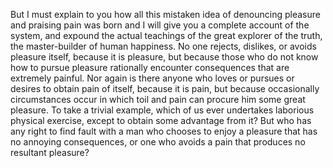 But I must explain to you how all this mistaken idea of denouncing 
pleasure and praising pain was born and I will give you a complete account of the system, and expound the actual
teachings of the great explorer of the truth, the master-builder of 
human happiness. No one rejects, dislikes, or avoids pleasure itself, because it is pleasure,
but because those who do not know how to pursue pleasure rationally 
encounter consequences that are extremely painful. Nor again is there anyone who loves or 
pursues or desires to obtain pain of itself, because it is pain, 
but because occasionally circumstances occur in which toil and pain can procure him some great pleasure. 
To take a trivial example, which of us ever undertakes laborious physical exercise, 
except to obtain some advantage from it? But who has any right to find fault with a 
man who chooses to enjoy a pleasure that has no annoying consequences, or one who avoids a pain that produces no resultant pleasure?
    